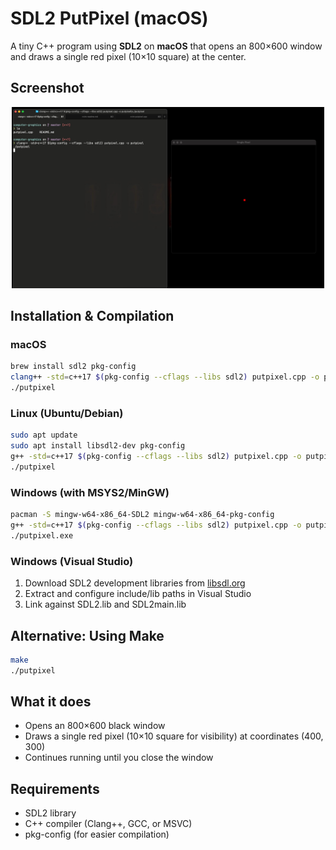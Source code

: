 # SDL2 PutPixel (macOS)

A tiny C++ program using **SDL2** on **macOS** that opens an 800×600 window and draws a single red pixel (10×10 square) at the center.

## Screenshot
<p align="center">
  <img src="./putpixel-output.jpeg" alt="SDL2 PutPixel output" width="500" />
</p>

## Installation & Compilation

### macOS
```sh
brew install sdl2 pkg-config
clang++ -std=c++17 $(pkg-config --cflags --libs sdl2) putpixel.cpp -o putpixel
./putpixel
```

### Linux (Ubuntu/Debian)
```sh
sudo apt update
sudo apt install libsdl2-dev pkg-config
g++ -std=c++17 $(pkg-config --cflags --libs sdl2) putpixel.cpp -o putpixel
./putpixel
```

### Windows (with MSYS2/MinGW)
```sh
pacman -S mingw-w64-x86_64-SDL2 mingw-w64-x86_64-pkg-config
g++ -std=c++17 $(pkg-config --cflags --libs sdl2) putpixel.cpp -o putpixel.exe
./putpixel.exe
```

### Windows (Visual Studio)
1. Download SDL2 development libraries from [libsdl.org](https://www.libsdl.org/download-2.0.php)
2. Extract and configure include/lib paths in Visual Studio
3. Link against SDL2.lib and SDL2main.lib

## Alternative: Using Make
```sh
make
./putpixel
```

## What it does
- Opens an 800×600 black window
- Draws a single red pixel (10×10 square for visibility) at coordinates (400, 300)
- Continues running until you close the window

## Requirements
- SDL2 library
- C++ compiler (Clang++, GCC, or MSVC)
- pkg-config (for easier compilation)
